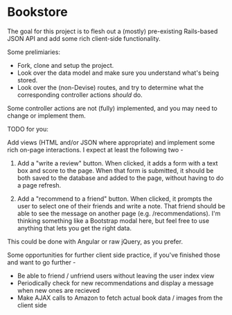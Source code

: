 # Bookstore

The goal for this project is to flesh out a (mostly) pre-existing Rails-based JSON API and add some rich client-side functionality.

Some prelimiaries:

* Fork, clone and setup the project.
* Look over the data model and make sure you understand what's being stored.
* Look over the (non-Devise) routes, and try to determine what the corresponding
  controller actions _should_ do.

Some controller actions are not (fully) implemented, and you may need to change or implement them.

TODO for you:

Add views (HTML and/or JSON where appropriate) and implement some rich on-page interactions. I expect at least the following two -

1. Add a "write a review" button. When clicked, it adds a form with a text box and score to the page. When that form is submitted, it should be both saved to the database and added to the page, without having to do a page refresh.

2. Add a "recommend to a friend" button. When clicked, it prompts the user to select one of their friends and write a note. That friend should be able to see the message on another page (e.g. /recommendations). I'm thinking something like a Bootstrap modal here, but feel free to use anything that lets you get the right data.

This could be done with Angular or raw jQuery, as you prefer.

Some opportunities for further client side practice, if you've finished those and want to go further -

* Be able to friend / unfriend users without leaving the user index view
* Periodically check for new recommendations and display a message when new ones are recieved
* Make AJAX calls to Amazon to fetch actual book data / images from the client side

